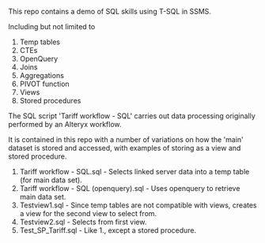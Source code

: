This repo contains a demo of SQL skills using T-SQL in SSMS.

Including but not limited to
1. Temp tables
2. CTEs
3. OpenQuery
4. Joins
5. Aggregations
6. PIVOT function
7. Views
8. Stored procedures

The SQL script 'Tariff workflow - SQL' carries out data processing originally performed by an Alteryx workflow.

It is contained in this repo with a number of variations on how the 'main' dataset is stored and accessed, with examples of storing as a view and stored procedure.

1. Tariff workflow - SQL.sql - Selects linked server data into a temp table (for main data set).
2. Tariff workflow - SQL (openquery).sql - Uses openquery to retrieve main data set.
3. Testview1.sql - Since temp tables are not compatible with views, creates a view for the second view to select from.
4. Testview2.sql - Selects from first view.
5. Test_SP_Tariff.sql - Like 1., except a stored procedure.
